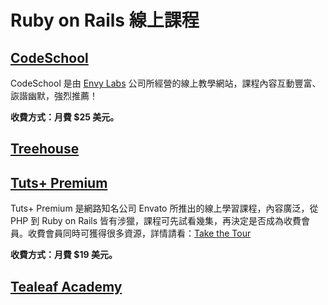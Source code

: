 # Ruby on Rails 線上課程

## [CodeSchool](https://codeschool.com)

CodeSchool 是由 [Envy Labs](http://envylabs.com/) 公司所經營的線上教學網站，課程內容互動豐富、詼諧幽默，強烈推薦！

__收費方式：月費 $25 美元。__

## [Treehouse](http://teamtreehouse.com/)

## [Tuts+ Premium](https://tutsplus.com/course-tag/rails-2/)

Tuts+ Premium 是網路知名公司 Envato 所推出的線上學習課程，內容廣泛，從 PHP 到 Ruby on Rails 皆有涉獵，課程可先試看幾集，再決定是否成為收費會員。收費會員同時可獲得很多資源，詳情請看：[Take the Tour](https://tutsplus.com/take-the-tour/?WT.z_tour=head)

__收費方式：月費 $19 美元。__

## [Tealeaf Academy](http://www.gotealeaf.com/)